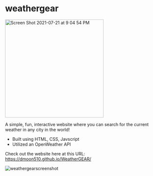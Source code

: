 # weathergear
<img width="321" alt="Screen Shot 2021-07-21 at 9 04 54 PM" src="https://user-images.githubusercontent.com/51987755/126588604-503459c3-efba-45fa-81af-c36cad27be40.png">

A simple, fun, interactive website where you can search for the current weather in any city in the world! 
- Built using HTML, CSS, Javscript
- Utilized an OpenWeather API

Check out the website here at this URL: 
https://dmoon510.github.io/WeatherGEAR/

![weathergearscreenshot](https://user-images.githubusercontent.com/51987755/126589461-55477487-383a-4f96-aa8b-1147eb15665a.jpg)

